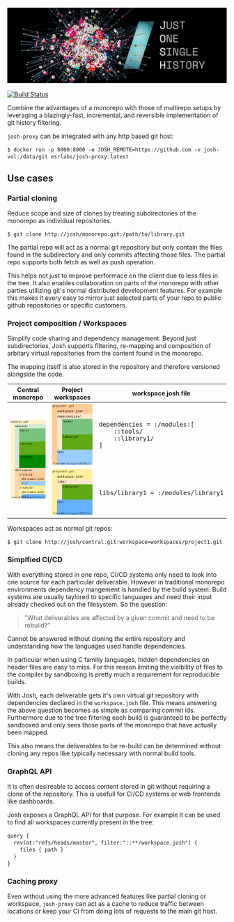 ![Just One Single History](/banner.png)

[![Build Status](https://github.com/esrlabs/josh/workflows/Rust/badge.svg?branch=master)](https://github.com/esrlabs/josh/actions)

Combine the advantages of a monorepo with those of multirepo setups by leveraging a
blazingly-fast, incremental, and reversible implementation of git history filtering.

`josh-proxy` can be integrated with any http based git host:

```
$ docker run -p 8000:8000 -e JOSH_REMOTE=https://github.com -v josh-vol:/data/git esrlabs/josh-proxy:latest
```

## Use cases

### Partial cloning

Reduce scope and size of clones by treating subdirectories of the monorepo
as individual repositories.

```
$ git clone http://josh/monorepo.git:/path/to/library.git
```

The partial repo will act as a normal git repository but only contain the files
found in the subdirectory and only commits affecting those files.
The partial repo supports both fetch as well as push operation.

This helps not just to improve performace on the client due to less files in
the tree.
It also enables collaboration on parts of the monorepo with other parties
utilizing git's normal distributed development features.
For example this makes it every easy to mirror just selected parts of your
repo to public github repositories or specific customers.

### Project composition / Workspaces

Simplify code sharing and dependency management. Beyond just subdirectories,
Josh supports filtering, re-mapping and composition of arbitary virtual repositories
from the content found in the monorepo.

The mapping itself is also stored in the repository and therefore versioned alongside
the code.

<table>
    <thead>
        <tr>
            <th>Central monorepo</th>
            <th>Project workspaces</th>
            <th>workspace.josh file</th>
        </tr>
    </thead>
    <tbody>
        <tr>
            <td rowspan=2><img src="docs/src/img/central.svg?sanitize=true" alt="Folders and files in central.git" /></td>
            <td><img src="docs/src/img/project1.svg?sanitize=true" alt="Folders and files in project1.git" /></td>
            <td>
<pre>
dependencies = :/modules:[
    ::tools/
    ::library1/
]
</pre>
        </tr>
        <tr>
            <td><img src="docs/src/img/project2.svg?sanitize=true" alt="Folders and files in project2.git" /></td>
            <td>
<pre>libs/library1 = :/modules/library1</pre></td>
        </tr>
    </tbody>
</table>

Workspaces act as normal git repos:

```
$ git clone http://josh/central.git:workspace=workspaces/project1.git
```

### Simplfied CI/CD

With everything stored in one repo, CI/CD systems only need to look into one source for each particular
deliverable.
However in traditional monorepo environments dependency mangement is handled by the build system.
Build systems are usually taylored to specific languages and need their input already checked
out on the filesystem.
So the question:

> "What deliverables are affected by a given commit and need to be rebuild?"

Cannot be answered without cloning the entire repository and understanding how the languages
used handle dependencies.

In particular when using C familiy languages, hidden dependencies on header files are easy to miss.
For this reason limiting the visibility of files to the compiler by sandboxing is pretty much a requirement
for reproducible builds.

With Josh, each deliverable gets it's own virtual git repository with dependencies declared in the `workspace.josh`
file. This means answering the above question becomes as simple as comparing commit ids.
Furthermore due to the tree filtering each build is guaranteed to be perfectly sandboxed
and only sees those parts of the monorepo that have actually been mapped.

This also means the deliverables to be re-build can be determined without cloning any repos like
typically necessary with normal build tools.

### GraphQL API

It is often desireable to access content stored in git without requiring a clone of the repository.
This is usefull for CI/CD systems or web frontends like dashboards.

Josh exposes a GraphQL API for that purpose. For example it can be used to find all workspaces currently
present in the tree:

```
query {
  rev(at:"refs/heads/master", filter:"::**/workspace.josh") {
    files { path }
  }
}
```


### Caching proxy

Even without using the more advanced features like partial cloning or workspace,
`josh-proxy` can act as a cache to reduce traffic between locations or keep your CI from
doing lots of requests to the main git host.


